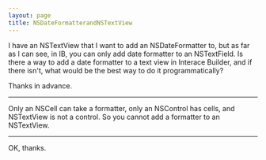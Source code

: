 ```yaml
---
layout: page
title: NSDateFormatterandNSTextView
---
```


I have an NSTextView that I want to add an NSDateFormatter to, but as far as I can see, in IB, you can only add date formatter to an NSTextField. Is there a way to add a date formatter to a text view in Interace Builder, and if there isn't, what would be the best way to do it programmatically?

Thanks in advance.

----

Only an NSCell can take a formatter, only an NSControl has cells, and NSTextView is not a control.  So you cannot add a formatter to an NSTextView.

----

OK, thanks.

